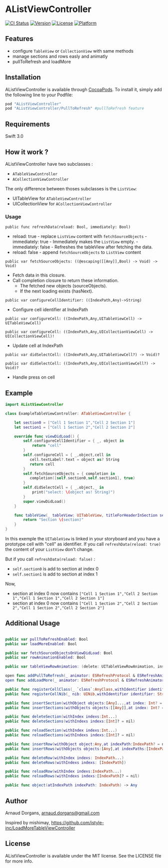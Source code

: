 # AListViewController

[![CI Status](http://img.shields.io/travis/Arnoymous/AListViewController.svg?style=flat)](https://travis-ci.org/Arnoymous/AListViewController)
[![Version](https://img.shields.io/cocoapods/v/AListViewController.svg?style=flat)](http://cocoapods.org/pods/AListViewController)
[![License](https://img.shields.io/cocoapods/l/AListViewController.svg?style=flat)](http://cocoapods.org/pods/AListViewController)
[![Platform](https://img.shields.io/cocoapods/p/AListViewController.svg?style=flat)](http://cocoapods.org/pods/AListViewController)

## Features
- configure `TableView` or `CollectionView` with same methods
- manage sections and rows easly and animatly
- pullToRefresh and loadMore

## Installation

AListViewController is available through [CocoaPods](http://cocoapods.org). To install
it, simply add the following line to your Podfile:

```ruby
pod "AListViewController"
pod "AListViewController/PullToRefresh" #pullToRefresh feature
```

## Requirements

Swift 3.0

## How it work ?

AListViewController have two subclasses :
- `ATableViewController`
- `ACollectionViewController`

The only difference between thoses subclasses is the `ListView`: 
- UITableView for `ATableViewController`
- UICollectionView for `ACollectionViewController`

### Usage

`public func refreshData(reload: Bool, immediately: Bool)`
- reload: true - replace `ListView` content with `fetchSourceObjects` 
      - immediately: true
          - Immediately makes the `ListView` empty.
      - immediately: false
          - Refreshes the tableView after fetching the data.
- reload: false - append `fetchSourceObjects` to `ListView` content  

`public var fetchSourceObjects: ((@escaping([[Any]],Bool) -> Void) -> Void)`
- Fetch data in this closure.
- Call completion closure to return these information.
    - The fetched new objects (sourceObjects).
    - If the next loading exists (hasNext).
    
`public var configureCellIdentifier: ((IndexPath,Any)->String)`
- Configure cell identifier at IndexPath

`public var configureCell: ((IndexPath,Any,UITableViewCell) -> UITableViewCell)`

`public var configureCell: ((IndexPath,Any,UICollectionViewCell) -> UICollectionViewCell)!`
- Update cell at IndexPath

`public var didSelectCell: ((IndexPath,Any,UITableViewCell?) -> Void)?`

`public var didSelectCell: ((IndexPath,Any,UICollectionViewCell?) -> Void)?`
- Handle press on cell

## Example

```swift
import AListViewController

class ExampleTableViewController: ATableViewController {

    let section0 = ["Cell 1 Section 1","Cell 2 Section 1"]
    let section1 = ["Cell 1 Section 2","Cell 2 Section 2"]

    override func viewDidLoad() {
        self.configureCellIdentifier = { _, object in
            return "cell"
        }
        self.configureCell = { _,object,cell in
           cell.textLabel?.text = object as? String
           return cell
        }
        self.fetchSourceObjects = { completion in
           completion([self.section0,self.section1], true)
        }
        self.didSelectCell = { _,object,_ in
            print("select: \(object as! String)")
        }
        super.viewDidLoad()
    }

    func tableView(_ tableView: UITableView, titleForHeaderInSection section: Int) -> String? {
        return "Section \(section)"
    }
}
```

In this exemple the `UITableView` is linked in your storyboard and you have a prototype cell with "cell" as identifier.
If you call `refreshData(reload: true)` the content of your `ListView` don't change.

But if you call `refreshData(reload: false)` :
- `self.section0` is add to section at index 0
- `self.section1` is add to section at index 1

Now, 
- section at index 0 now contains `["Cell 1 Section 1","Cell 2 Section 1","Cell 1 Section 1","Cell 2 Section 1"]`
- section at index 0 now contains `["Cell 1 Section 2","Cell 2 Section 2","Cell 1 Section 2","Cell 2 Section 2"]`

## Additional Usage
```swift

public var pullToRefreshEnabled: Bool
public var loadMoreEnabled: Bool

public var fetchSourceObjectsOnViewDidLoad: Bool
public var rowAnimationEnabled: Bool

public var tableViewRowAnimation: (delete: UITableViewRowAnimation, insert: UITableViewRowAnimation, reload: UITableViewRowAnimation)

open func addPullToRefresh(_ animator: ESRefreshProtocol & ESRefreshAnimatorProtocol)
open func addLoadMore(_ animator: ESRefreshProtocol & ESRefreshAnimatorProtocol)

public func registerCellClass(_ `class`:AnyClass,withIdentifier identifier: String)
public func registerCellNib(_ nib: UINib,withIdentifier identifier: String)

public func insertSection(withObject objects:[Any]...,at index: Int? = nil)
public func insertSections(withObjects objects:[[Any]],at index: Int? = nil)

public func deleteSection(withIndex indexs:Int...)
public func deleteSections(withIndexs indexs:[Int]? = nil)

public func reloadSection(withIndex indexs:Int...)
public func reloadSections(withIndexs indexs:[Int]? = nil)

public func insertRow(withObject object:Any,at indexPath:IndexPath? = nil)
public func insertRows(withObjects objects:[Any],at indexPaths:[IndexPath])

public func deleteRow(withIndex indexs: IndexPath...)
public func deleteRows(withIndexs indexs: [IndexPath])

public func reloadRow(withIndex indexs:IndexPath...)
public func reloadRows(withIndexs indexs:[IndexPath]? = nil)

public func object(atIndexPath indexPath: IndexPath) -> Any
```
## Author

Arnaud Dorgans, arnaud.dorgans@gmail.com

Inspired by mishimay, https://github.com/istyle-inc/LoadMoreTableViewController

## License

AListViewController is available under the MIT license. See the LICENSE file for more info.
